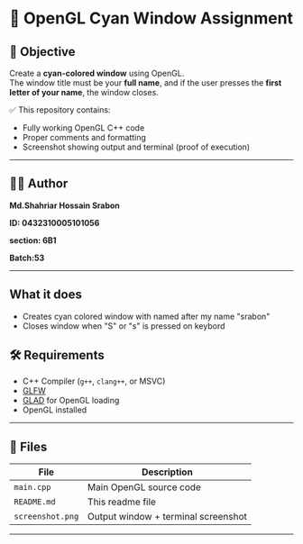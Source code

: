 # 🎨 OpenGL Cyan Window Assignment

## 📌 Objective

Create a **cyan-colored window** using OpenGL.  
The window title must be your **full name**, and if the user presses the **first letter of your name**, the window closes.

✅ This repository contains:
- Fully working OpenGL C++ code
- Proper comments and formatting
- Screenshot showing output and terminal (proof of execution)

---

## 👨‍💻 Author

**Md.Shahriar Hossain Srabon**

**ID: 0432310005101056**

**section: 6B1**

**Batch:53**


---

## What it does
- Creates cyan colored window with named after my name "srabon"
- Closes window when "S" or "s" is pressed on keybord

## 🛠 Requirements

- C++ Compiler (`g++`, `clang++`, or MSVC)
- [GLFW](https://www.glfw.org/)
- [GLAD](https://glad.dav1d.de/) for OpenGL loading
- OpenGL installed

---

## 📂 Files

| File            | Description                        |
|-----------------|------------------------------------|
| `main.cpp`      | Main OpenGL source code            |
| `README.md`     | This readme file                   |
| `screenshot.png`| Output window + terminal screenshot|

---

